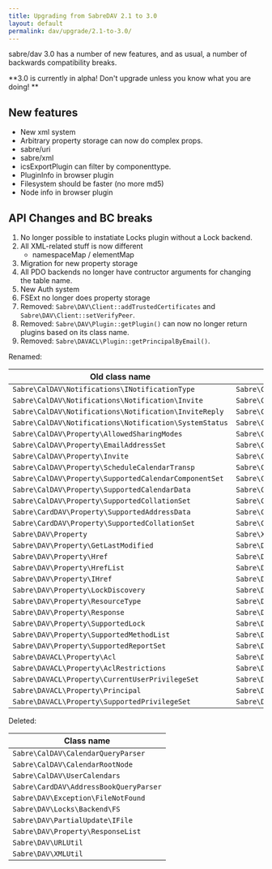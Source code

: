 ```yaml
---
title: Upgrading from SabreDAV 2.1 to 3.0
layout: default
permalink: dav/upgrade/2.1-to-3.0/
---
```


sabre/dav 3.0 has a number of new features, and as usual, a number of backwards
compatibility breaks.

**3.0 is currently in alpha! Don't upgrade unless you know what you are doing! **

New features
------------

* New xml system
* Arbitrary property storage can now do complex props.
* sabre/uri
* sabre/xml
* icsExportPlugin can filter by componenttype.
* PluginInfo in browser plugin
* Filesystem should be faster (no more md5) 
* Node info in browser plugin

API Changes and BC breaks
-------------------------

1. No longer possible to instatiate Locks plugin without a Lock backend.
2. All XML-related stuff is now different
   * namespaceMap / elementMap
3. Migration for new property storage
4. All PDO backends no longer have contructor arguments for changing the table name.
5. New Auth system
6. FSExt no longer does property storage
7. Removed: `Sabre\DAV\Client::addTrustedCertificates` and
  `Sabre\DAV\Client::setVerifyPeer`.
8. Removed: `Sabre\DAV\Plugin::getPlugin()` can now no longer return plugins
  based on its class name.
9. Removed: `Sabre\DAVACL\Plugin::getPrincipalByEmail()`.

Renamed:

| Old class name                                         | New class name                                            |
| ------------------------------------------------------ | --------------------------------------------------------- |
| `Sabre\CalDAV\Notifications\INotificationType`         | `Sabre\CalDAV\Xml\Notification\NotificationInterface`     | 
| `Sabre\CalDAV\Notifications\Notification\Invite`       | `Sabre\CalDAV\Xml\Notification\Invite`                    |
| `Sabre\CalDAV\Notifications\Notification\InviteReply`  | `Sabre\CalDAV\Xml\Notification\InviteReply`               |
| `Sabre\CalDAV\Notifications\Notification\SystemStatus` | `Sabre\CalDAV\Xml\Notification\SystemStatus`              |
| `Sabre\CalDAV\Property\AllowedSharingModes`            | `Sabre\CalDAV\Xml\Property\AllowedSharingModes`           |
| `Sabre\CalDAV\Property\EmailAddressSet`                | `Sabre\CalDAV\Xml\Property\EmailAddressSet`               |
| `Sabre\CalDAV\Property\Invite`                         | `Sabre\CalDAV\Xml\Property\Invite`                        |
| `Sabre\CalDAV\Property\ScheduleCalendarTransp`         | `Sabre\CalDAV\Xml\Property\ScheduleCalendarTransp`        |
| `Sabre\CalDAV\Property\SupportedCalendarComponentSet`  | `Sabre\CalDAV\Xml\Property\SupportedCalendarComponentSet` |
| `Sabre\CalDAV\Property\SupportedCalendarData`          | `Sabre\CalDAV\Xml\Property\SupportedCalendarData`         |
| `Sabre\CalDAV\Property\SupportedCollationSet`          | `Sabre\CalDAV\Xml\Property\SupportedCollationSet`         |
| `Sabre\CardDAV\Property\SupportedAddressData`          | `Sabre\CardDAV\Xml\Property\SupportedAddressData`         |
| `Sabre\CardDAV\Property\SupportedCollationSet`         | `Sabre\CardDAV\Xml\Property\SupportedCollationSet`        |
| `Sabre\DAV\Property`                                   | `Sabre\Xml\Element`                                       | 
| `Sabre\DAV\Property\GetLastModified`                   | `Sabre\DAV\Xml\Property\GetLastModified`                  |
| `Sabre\DAV\Property\Href`                              | `Sabre\DAV\Xml\Property\Href`                             |
| `Sabre\DAV\Property\HrefList`                          | `Sabre\DAV\Xml\Property\Href`                             |
| `Sabre\DAV\Property\IHref`                             | `Sabre\DAV\Xml\Property\Href`                             |
| `Sabre\DAV\Property\LockDiscovery`                     | `Sabre\DAV\Xml\Property\LockDiscovery`                    |
| `Sabre\DAV\Property\ResourceType`                      | `Sabre\DAV\Xml\Property\ResourceType`                     |
| `Sabre\DAV\Property\Response`                          | `Sabre\DAV\Xml\Element\Response`                          |
| `Sabre\DAV\Property\SupportedLock`                     | `Sabre\DAV\Xml\Element\SupportedLock`                     |
| `Sabre\DAV\Property\SupportedMethodList`               | `Sabre\DAV\Xml\Element\SupportedMethodList`               |
| `Sabre\DAV\Property\SupportedReportSet`                | `Sabre\DAV\Xml\Element\SupportedReportSet`                |
| `Sabre\DAVACL\Property\Acl`                            | `Sabre\DAVACL\Xml\Property\Acl`                           |
| `Sabre\DAVACL\Property\AclRestrictions`                | `Sabre\DAVACL\Xml\Property\AclRestrictions`               |
| `Sabre\DAVACL\Property\CurrentUserPrivilegeSet`        | `Sabre\DAVACL\Xml\Property\CurrentUserPrivilegeSet`       |
| `Sabre\DAVACL\Property\Principal`                      | `Sabre\DAVACL\Xml\Property\Principal`                     |
| `Sabre\DAVACL\Property\SupportedPrivilegeSet`          | `Sabre\DAVACL\Xml\Property\SupportedPrivilegeSet`         |




Deleted:

| Class name                             |
| -------------------------------------- |
| `Sabre\CalDAV\CalendarQueryParser`     |
| `Sabre\CalDAV\CalendarRootNode`        |
| `Sabre\CalDAV\UserCalendars`           |
| `Sabre\CardDAV\AddressBookQueryParser` |
| `Sabre\DAV\Exception\FileNotFound`     |
| `Sabre\DAV\Locks\Backend\FS`           |
| `Sabre\DAV\PartialUpdate\IFile`        |
| `Sabre\DAV\Property\ResponseList`      |
| `Sabre\DAV\URLUtil`                    |
| `Sabre\DAV\XMLUtil`                    |

[changelog-dav]: https://github.com/fruux/sabre-dav/blob/master/ChangeLog.md
[changelog-vobject]: https://github.com/fruux/sabre-vobject/blob/3.3.3/ChangeLog.md
[changelog-http]: https://github.com/fruux/sabre-http/blob/3.0.0/ChangeLog.md
[changelog-event]: https://github.com/fruux/sabre-http/blob/2.0.0/ChangeLog.md
